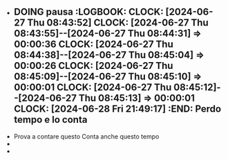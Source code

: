 - DOING pausa
  :LOGBOOK:
  CLOCK: [2024-06-27 Thu 08:43:52]
  CLOCK: [2024-06-27 Thu 08:43:55]--[2024-06-27 Thu 08:44:31] =>  00:00:36
  CLOCK: [2024-06-27 Thu 08:44:38]--[2024-06-27 Thu 08:45:04] =>  00:00:26
  CLOCK: [2024-06-27 Thu 08:45:09]--[2024-06-27 Thu 08:45:10] =>  00:00:01
  CLOCK: [2024-06-27 Thu 08:45:12]--[2024-06-27 Thu 08:45:13] =>  00:00:01
  CLOCK: [2024-06-28 Fri 21:49:17]
  :END:
  Perdo tempo e lo conta
	-
- Prova a contare questo
  Conta anche questo tempo
-
-